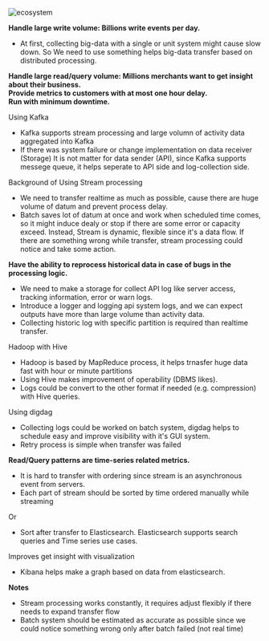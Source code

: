 ![ecosystem](https://user-images.githubusercontent.com/22338759/58522958-83d51680-81fd-11e9-9957-4c7a7d40bd07.png)


<b>Handle large write volume: Billions write events per day.</b><br>
- At first, collecting big-data with a single or unit system might cause slow down.
So We need to use something helps big-data transfer based on distributed processing.

<b>Handle large read/query volume: Millions merchants want to get insight about their business.</b><br>
<b>Provide metrics to customers with at most one hour delay.</b><br>
<b>Run with minimum downtime.</b><br>

Using Kafka
- Kafka supports stream processing and large volumn of activity data aggregated into Kafka
- If there was system failure or change implementation on data receiver (Storage) It is not matter for data sender (API), since Kafka supports messege queue, it helps seperate to API side and log-collection side. 

Background of Using Stream processing
- We need to transfer realtime as much as possible, cause there are huge volume of datum and prevent process delay.
-  Batch saves lot of datum at once and work when scheduled time comes, so it might induce dealy or stop if there are some error or capacity exceed. Instead, Stream is dynamic, flexible since it's a data flow. If there are something wrong while transfer, stream processing could notice and take some action.

<b>Have the ability to reprocess historical data in case of bugs in the processing logic.</b><br>
- We need to make a storage for collect API log like server access, tracking information, error or warn logs. 
- Introduce a logger and logging api system logs, and we can expect outputs have more than large volume than activity data.
- Collecting historic log with specific partition is required than realtime transfer.

Hadoop with Hive
- Hadoop is based by MapReduce process, it helps trnasfer huge data fast with hour or minute partitions
- Using Hive makes improvement of operability (DBMS likes).
- Logs could be convert to the other format if needed (e.g. compression) with Hive queries.

Using digdag
- Collecting logs could be worked on batch system, digdag helps to schedule easy and improve visibility with it's GUI system.
- Retry process is simple when transfer was failed

<b>Read/Query patterns are time-series related metrics.</b><br>
- It is hard to transfer with ordering since stream is an asynchronous event from servers.
- Each part of stream should be sorted by time ordered manually while streaming

Or
- Sort after transfer to Elasticsearch. Elasticsearch supports search queries and Time series use cases.

Improves get insight with visualization
- Kibana helps make a graph based on data from elasticsearch.

<b>Notes</b><br>
- Stream processing works constantly, it requires adjust flexibly if there needs to expand transfer flow
- Batch system should be estimated as accurate as possible since we could notice something wrong only after batch failed (not real time)
